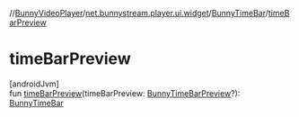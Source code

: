 //[BunnyVideoPlayer](../../../index.md)/[net.bunnystream.player.ui.widget](../index.md)/[BunnyTimeBar](index.md)/[timeBarPreview](time-bar-preview.md)

# timeBarPreview

[androidJvm]\
fun [timeBarPreview](time-bar-preview.md)(timeBarPreview: [BunnyTimeBarPreview](../-bunny-time-bar-preview/index.md)?): [BunnyTimeBar](index.md)
